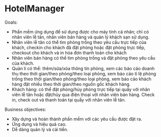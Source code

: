 # HotelManager
Goals:
- Phần mềm ứng dụng để sử dụng được cho máy tính cá nhân; chỉ có nhân viên lễ tân, nhân viên bán hàng và quản lý khách sạn sử dụng.
- Nhân viên lễ tân có thể tìm phòng trống theo yêu cầu trực tiếp của khách, checkin cho khách đã đặt phòng hoặc đặt phòng trực tiếp, checkout cho khách và in hóa đơn thanh toán cho khách
- Nhân viên bán hàng có thể tìm phòng trống và đặt phòng theo yêu cầu của khách.
- Quản lí có thể: thêm/sửa/xóa thông tin phòng, xem các báo cáo doanh thu theo thời gian/theo phòng/theo loại phòng, xem báo cáo tỉ lệ phòng trống theo thời gian/theo phòng/theo loại phòng, xem báo cáo khách hàng đặt nhiều theo thời gian/theo nguồn gốc khách hàng.
- Khách hàng: có thể đặt phòng/hủy phòng trực tiếp tại quầy với nhân viên lễ tân hoặc đặt/hủy qua điện thoại với nhân viên bán hàng. Check in, check out và thanh toán tại quầy với nhân viên lễ tân.

Business objectives:
- Xây dựng và hoàn thành phần mềm với các yêu cầu được đặt ra.
- Ứng dụng và hiệu quả cao.
- Dễ dàng quản lý và cải tiến.